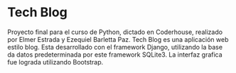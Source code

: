 # Tech Blog

Proyecto final para el curso de Python, dictado en Coderhouse, realizado por Elmer Estrada y Ezequiel Barletta Paz.
Tech Blog es una aplicación web estilo blog. Esta desarrollado con el framework Django, utilizando la base da datos predeterminada por este framework SQLite3. La interfaz grafica fue lograda utilizando Bootstrap.

